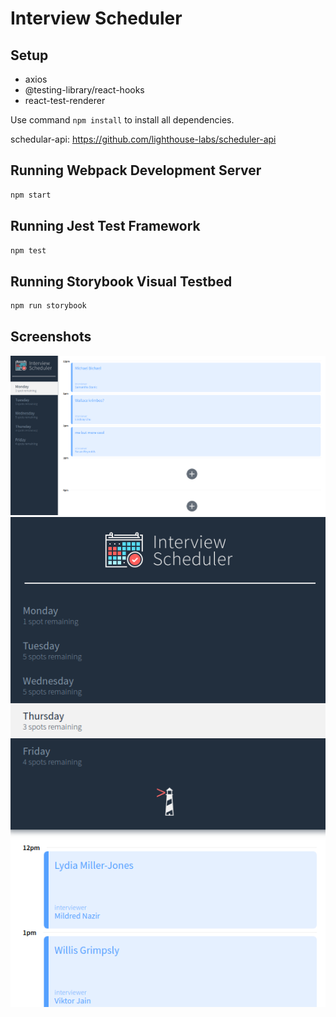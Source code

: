 # Interview Scheduler

## Setup

- axios
- @testing-library/react-hooks
- react-test-renderer

Use command `npm install` to install all dependencies.

schedular-api: https://github.com/lighthouse-labs/scheduler-api

## Running Webpack Development Server

```sh
npm start
```

## Running Jest Test Framework

```sh
npm test
```

## Running Storybook Visual Testbed

```sh
npm run storybook
```

## Screenshots

!["Typical Mondays..."](https://github.com/BenjaminVincent/scheduler/blob/master/docs/scheduler-monday.png?raw=true)
!["Responsive view"](https://github.com/BenjaminVincent/scheduler/blob/master/docs/scheduler-thurs-responsive.png?raw=true)

